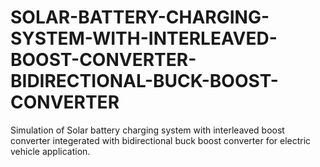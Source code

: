 # SOLAR-BATTERY-CHARGING-SYSTEM-WITH-INTERLEAVED-BOOST-CONVERTER-BIDIRECTIONAL-BUCK-BOOST-CONVERTER
Simulation of Solar battery charging system with interleaved boost converter integerated with bidirectional buck boost converter for electric vehicle application.
